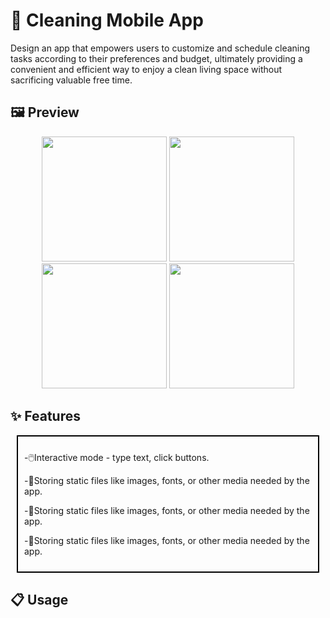 # 🧼 Cleaning Mobile App

Design an app that empowers users to customize and schedule cleaning tasks according to their preferences and budget, ultimately providing a convenient and efficient way to enjoy a clean living space without sacrificing valuable free time.

## 🖼️ Preview
<div style="text-align: center;">
<img src="https://i.imgur.com/wSA5CWK.jpeg" width="200"/>
<img src="https://i.imgur.com/fmt2uRQ.jpeg" width="200"/>
<img src="https://i.imgur.com/sLfERYJ.jpeg" width="200"/>  
<img src="https://github.com/user-attachments/assets/064b4d59-b63d-466a-9a16-0cca6064ecde" width="200"/>
</div>


## ✨ Features
<div style="border: 2px solid black; padding: 10px; margin: 10px;">

-🖱️Interactive mode - type text, click buttons.

-📜Storing static files like images, fonts, or other media needed by the app.
  
-📜Storing static files like images, fonts, or other media needed by the app.

-📜Storing static files like images, fonts, or other media needed by the app.
  
</div>

## 📋 Usage
